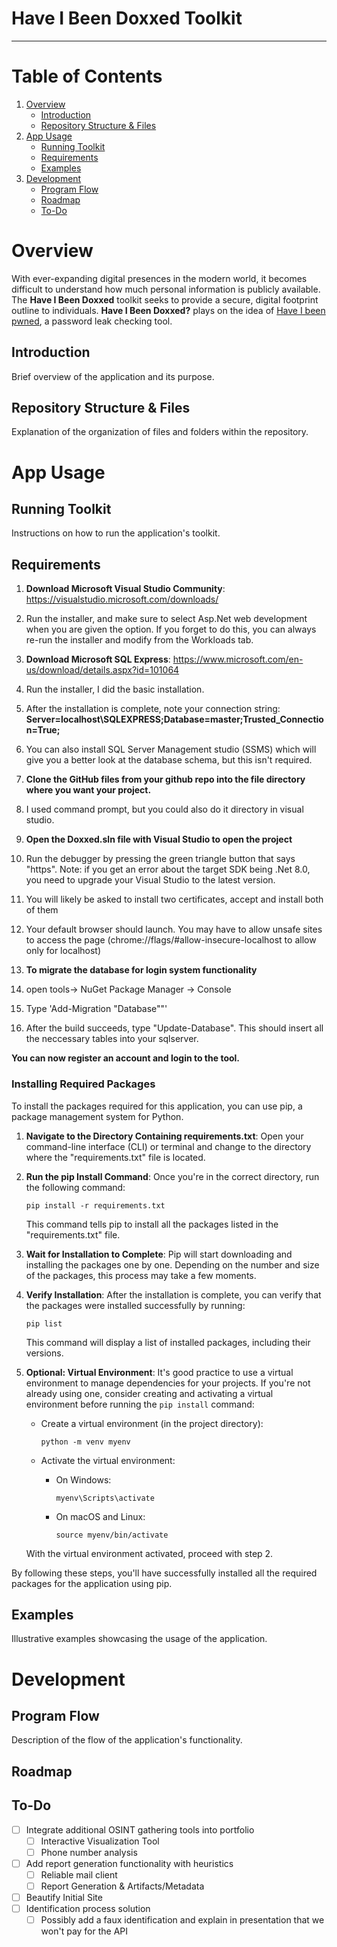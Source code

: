 # Have I Been Doxxed Toolkit
---
# Table of Contents
1. [Overview](#overview)
    - [Introduction](#introduction)
    - [Repository Structure & Files](#repository-structure--files)
2. [App Usage](#app-usage)
    - [Running Toolkit](#running-toolkit)
    - [Requirements](#requirements) 
    - [Examples](#examples)
3. [Development](#development)
    - [Program Flow](#program-flow)
    - [Roadmap](#roadmap)
    - [To-Do](#to-do)

# Overview
With ever-expanding digital presences in the modern world, it becomes difficult to understand how much personal information is publicly available.
The **Have I Been Doxxed** toolkit seeks to provide a secure, digital footprint outline to individuals.
**Have I Been Doxxed?** plays on the idea of [Have I been pwned](https://haveibeenpwned.com/), a password leak checking tool. 

## Introduction
Brief overview of the application and its purpose.

## Repository Structure & Files
Explanation of the organization of files and folders within the repository.

# App Usage

## Running Toolkit
Instructions on how to run the application's toolkit.

## Requirements
1. **Download Microsoft Visual Studio Community**: https://visualstudio.microsoft.com/downloads/
2. Run the installer, and make sure to select Asp.Net web development when you are given the option. If you forget to do this, you can always re-run the installer and modify from the Workloads tab.

1. **Download Microsoft SQL Express**: https://www.microsoft.com/en-us/download/details.aspx?id=101064
2. Run the installer, I did the basic installation.
3. After the installation is complete, note your connection string: **Server=localhost\SQLEXPRESS;Database=master;Trusted_Connection=True;**
4. You can also install SQL Server Management studio (SSMS) which will give you a better look at the database schema, but this isn't required.

1. **Clone the GitHub files from your github repo into the file directory where you want your project.**
2. I used command prompt, but you could also do it directory in visual studio.

1. **Open the Doxxed.sln file with Visual Studio to open the project**
2. Run the debugger by pressing the green triangle button that says "https". Note: if you get an error about the target SDK being .Net 8.0, you need to upgrade your Visual Studio to the latest version.
3. You will likely be asked to install two certificates, accept and install both of them
4. Your default browser should launch. You may have to allow unsafe sites to access the page (chrome://flags/#allow-insecure-localhost to allow only for localhost)

1. **To migrate the database for login system functionality**
2. open tools-> NuGet Package Manager -> Console
3. Type 'Add-Migration "Database""'
4. After the build succeeds, type "Update-Database". This should insert all the neccessary tables into your sqlserver.

**You can now register an account and login to the tool.**


### Installing Required Packages

To install the packages required for this application, you can use pip, a package management system for Python.

1. **Navigate to the Directory Containing requirements.txt**: Open your command-line interface (CLI) or terminal and change to the directory where the "requirements.txt" file is located.

2. **Run the pip Install Command**: Once you're in the correct directory, run the following command:

    ```
    pip install -r requirements.txt
    ```

   This command tells pip to install all the packages listed in the "requirements.txt" file.

3. **Wait for Installation to Complete**: Pip will start downloading and installing the packages one by one. Depending on the number and size of the packages, this process may take a few moments.

4. **Verify Installation**: After the installation is complete, you can verify that the packages were installed successfully by running:

    ```
    pip list
    ```

   This command will display a list of installed packages, including their versions.

5. **Optional: Virtual Environment**: It's good practice to use a virtual environment to manage dependencies for your projects. If you're not already using one, consider creating and activating a virtual environment before running the `pip install` command:

    - Create a virtual environment (in the project directory):

        ```
        python -m venv myenv
        ```

    - Activate the virtual environment:

        - On Windows:

            ```
            myenv\Scripts\activate
            ```

        - On macOS and Linux:

            ```
            source myenv/bin/activate
            ```

    With the virtual environment activated, proceed with step 2.

By following these steps, you'll have successfully installed all the required packages for the application using pip.

## Examples
Illustrative examples showcasing the usage of the application.

# Development


## Program Flow
Description of the flow of the application's functionality.

## Roadmap


## To-Do
- [ ] Integrate additional OSINT gathering tools into portfolio
  - [ ] Interactive Visualization Tool
  - [ ] Phone number analysis 
- [ ] Add report generation functionality with heuristics
  - [ ] Reliable mail client  
  - [ ] Report Generation & Artifacts/Metadata
- [ ] Beautify Initial Site
- [ ] Identification process solution
  - [ ] Possibly add a faux identification and explain in presentation that we won't pay for the API 
